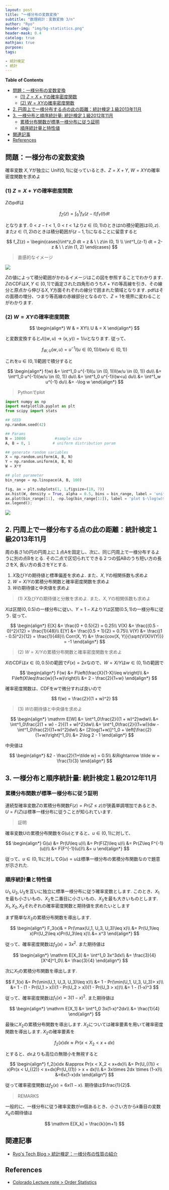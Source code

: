 ```yaml
---
layout: post
title: "一様分布の変数変換"
subtitle: "数理統計：変数変換 3/n"
author: "Ryo"
header-img: "img/bg-statistics.png"
header-mask: 0.4
catelog: true
mathjax: true
purpose: 
tags:

- 統計検定
- 統計
---
```



**Table of Contents**
<!-- START doctoc generated TOC please keep comment here to allow auto update -->
<!-- DON'T EDIT THIS SECTION, INSTEAD RE-RUN doctoc TO UPDATE -->

- [問題：一様分布の変数変換](#%E5%95%8F%E9%A1%8C%E4%B8%80%E6%A7%98%E5%88%86%E5%B8%83%E3%81%AE%E5%A4%89%E6%95%B0%E5%A4%89%E6%8F%9B)
  - [(1) $Z= X + Y$の確率密度関数](#1-z-x--y%E3%81%AE%E7%A2%BA%E7%8E%87%E5%AF%86%E5%BA%A6%E9%96%A2%E6%95%B0)
  - [(2) $W = XY$の確率密度関数](#2-w--xy%E3%81%AE%E7%A2%BA%E7%8E%87%E5%AF%86%E5%BA%A6%E9%96%A2%E6%95%B0)
- [2. 円周上で一様分布する点の此の距離：統計検定１級2013年11月](#2-%E5%86%86%E5%91%A8%E4%B8%8A%E3%81%A7%E4%B8%80%E6%A7%98%E5%88%86%E5%B8%83%E3%81%99%E3%82%8B%E7%82%B9%E3%81%AE%E6%AD%A4%E3%81%AE%E8%B7%9D%E9%9B%A2%E7%B5%B1%E8%A8%88%E6%A4%9C%E5%AE%9A%EF%BC%91%E7%B4%9A2013%E5%B9%B411%E6%9C%88)
- [3. 一様分布と順序統計量: 統計検定１級2012年11月](#3-%E4%B8%80%E6%A7%98%E5%88%86%E5%B8%83%E3%81%A8%E9%A0%86%E5%BA%8F%E7%B5%B1%E8%A8%88%E9%87%8F-%E7%B5%B1%E8%A8%88%E6%A4%9C%E5%AE%9A%EF%BC%91%E7%B4%9A2012%E5%B9%B411%E6%9C%88)
  - [累積分布関数が標準一様分布に従う証明](#%E7%B4%AF%E7%A9%8D%E5%88%86%E5%B8%83%E9%96%A2%E6%95%B0%E3%81%8C%E6%A8%99%E6%BA%96%E4%B8%80%E6%A7%98%E5%88%86%E5%B8%83%E3%81%AB%E5%BE%93%E3%81%86%E8%A8%BC%E6%98%8E)
  - [順序統計量と特性値](#%E9%A0%86%E5%BA%8F%E7%B5%B1%E8%A8%88%E9%87%8F%E3%81%A8%E7%89%B9%E6%80%A7%E5%80%A4)
- [関連記事](#%E9%96%A2%E9%80%A3%E8%A8%98%E4%BA%8B)
- [References](#references)

<!-- END doctoc generated TOC please keep comment here to allow auto update -->

## 問題：一様分布の変数変換

確率変数 $X, Y$が独立に $\text{Unif}(0, 1)$に従っているとき、$Z= X + Y$, $W = XY$の確率密度関数を求めよ

### (1) $Z= X + Y$の確率密度関数

$Z$のpdfは

$$
f_Z(z) = \int^1_0f_X(z-t)f_Y(t)dt
$$

となります. $0<z-t<1$, $0<t<1$より$z\in (0, 1)$のときは$t$の積分範囲は$(0, z)$. また$z\in (1, 2)$のときは積分範囲が$(z-1, 1)$になることに留意すると

$$
f_Z(z) = \begin{cases}\int^z_0 dt = z & \  \ z\in (0, 1) \\ 
\int^1_{z-1} dt = 2-z & \  \ z\in (1, 2) 
\end{cases}
$$

> 直感的なイメージ

<img src="https://github.com/ryonakimageserver/omorikaizuka/blob/master/%E3%83%96%E3%83%AD%E3%82%B0%E7%94%A8/2021-12-25-uniformditribution-01.png?raw=true">

$Z$の値によって積分範囲がかわるイメージはこの図を参照することでわかります. $Z$のCDFは$X, Y \in [0, 1]$で画定された四角形のうち$X + Y$の等高線を引き、その線分と原点から伸びる$X, Y$方面それぞれの線分で囲まれた領域となります. pdfはその面積の増分、つまり等高線の赤線部分となるので、$Z = 1$を境界に変わることがわかります. 


### (2) $W = XY$の確率密度関数

$$
\begin{align*}
W & = XY\\
U & = X
\end{align*}
$$

と変数変換すると$J((w, u)\to (x, y)) = 1/u$となります. 従って、

$$
f_{W, U}(w, u) = u^{-1}I(u \in (0, 1))I(w/u \in (0, 1))
$$

これを$u\in(0,1)$範囲で積分すると

$$
\begin{align*}
f(w) &= \int^1_0 u^{-1}I(u \in (0, 1))I(w/u \in (0, 1)) du\\
&= \int^1_0 u^{-1}I(w/u \in (0, 1)) du\\
&= \int^1_0 u^{-1}I(w<u) du\\
&= \int^1_w u^{-1} du\\
&= -\log w
\end{align*}
$$

> Pythonでplot

```python
import numpy as np
import matplotlib.pyplot as plt
from scipy import stats

## SEED
np.random.seed(42)

## Params
N = 10000             #sample size
A, B = 0, 1          # uniform distribution param

## generate random variables
X = np.random.uniform(A, B, N)
Y = np.random.uniform(A, B, N)
W = X*Y

## plot parameter
bin_range = np.linspace(A, B, 100)

fig, ax = plt.subplots(1, 1,figsize=(10, 7))
ax.hist(W, density = True, alpha = 0.5, bins = bin_range, label = 'uniform variable ratio')
ax.plot(bin_range[1:], -np.log(bin_range[1:]), label = 'plot $-\log(w)$')
ax.legend();
```

<img src="https://github.com/ryonakimageserver/omorikaizuka/blob/master/%E3%83%96%E3%83%AD%E3%82%B0%E7%94%A8/20211225-python-plot.png?raw=true">

## 2. 円周上で一様分布する点の此の距離：統計検定１級2013年11月

周の長さ1の円の円周上に１点Aを固定し、次に、同じ円周上で一様分布するように別の点Bをとる. その二点で区切られてできる２つの弧ABのうち短い方の長さをX, 長い方の長さをYとする.

1. $X$及び$Y$の期待値と標準偏差を求めよ. また、$X, Y$の相関係数も求めよ
2. $W=X/Y$の累積分布関数と確率密度関数を求めよ
3. $W$の期待値と中央値を求めよ

> (1) $X$及び$Y$の期待値と分散を求めよ. また、$X, Y$の相関係数も求めよ


$X$は区間$(0, 0.5)$の一様分布に従い、$Y = 1 - X$より$Y$は区間$(0.5, 1)$の一様分布に従う. 従って、

$$
\begin{align*}
E[X] &= \frac{0 + 0.5}{2} = 0.25\\
V(X) &= \frac{(0.5 - 0)^2}{12} = \frac{1}{48}\\
E[Y] &= \frac{0.5 + 1}{2} = 0.75\\
V(Y) &= \frac{(1 - 0.5)^2}{12} = \frac{1}{48}\\
Corr(X, Y) &= \frac{cov(X, Y)}{\sqrt{V(X)V(Y)}} = -1
\end{align*}
$$

> (2) $W=X/Y$の累積分布関数と確率密度関数を求めよ

$X$のCDFは$x\in (0, 0.5)$の範囲で$F(x) = 2x$なので、$W = X/Y$は$w\in (0, 1)$の範囲で

$$
\begin{align*}
F(w) &= F\left(\frac{X}{1-X}\leq w\right)\\
&= F\left(X\leq\frac{w}{1+w}\right)\\
&= 2 - \frac{2}{1+w}
\end{align*}
$$

確率密度関数は、CDFを$w$で微分すれば良いので

$$
f(w) = \frac{2}{(1 + w)^2}
$$

> (3) $W$の期待値と中央値を求めよ

$$
\begin{align*}
\mathrm E[W] &= \int^1_0\frac{2}{(1 + w)^2}wdw\\
&= \int^1_0\frac{2(1 + w) - 2}{(1 + w)^2}dw\\
&= \int^1_0\frac{2}{(1+w)}dw - \int^1_0\frac{2}{(1+w)^2}dw\\
&= [2\log(1+w)]^1_0 + \left[\frac{2}{1+w}\right]^1_0\\
&= 2\log 2 - 1
\end{align*}
$$

中央値は

$$
\begin{align*}
&2 - \frac{2}{1+\tilde w} = 0.5\\
&\Rightarrow \tilde w = \frac{1}{3}
\end{align*}
$$

## 3. 一様分布と順序統計量: 統計検定１級2012年11月
### 累積分布関数が標準一様分布に従う証明

連続型確率変数$Z$の累積分布関数$F(z) = Pr(Z\leq z)$が狭義単調増加であるとき、$U=F(Z)$は標準一様分布に従うことが知られています.

> 証明

確率変数$U$の累積分布関数を$G(u)$とすると、$u\in (0, 1)$に対して、

$$
\begin{align*}
G(u) &= Pr(U\leq u)\\
&= Pr(F(Z)\leq u)\\
&= Pr(Z\leq F^{-1}(u))\\
&= F(F^{-1}(u))\\
&= u
\end{align*}
$$

従って、$u\in (0, 1)$に対して$G(u)=u$は標準一様分布の累積分布関数なので題意が示された.


### 順序統計量と特性値

$U_1, U_2, U_3$を互いに独立に標準一様分布に従う確率変数とします. このとき、$X_1$を最も小さいもの、$X_2$を二番目に小さいもの、$X_3$を最も大きいものとします.
$X_1, X_2, X_3$それぞれの確率密度関数と期待値を求めたいとします

まず簡単な$X_3$の累積分布関数を導出します.

$$
\begin{align*}
F_3(x)& = Pr(\max(U_1, U_3, U_3)\leq x)\\
&= Pr(U_1\leq x)Pr(U_2\leq x)Pr(U_3\leq x)\\
&= x^3
\end{align*}
$$

従って、確率密度関数は$f_3(x) = 3x^2$. また期待値は

$$
\begin{align*}
\mathrm E[X_3] &= \int^1_0 3x^3dx\\
&= \frac{3}{4}[X^4]^1_0\\
&= \frac{3}{4}
\end{align*}
$$

次に$X_1$の累積分布関数を導出します.

$$
F_1(x) &=  Pr(\min(U_1, U_3, U_3)\leq x)\\
&= 1 - Pr(\min(U_1, U_3, U_3)> x)\\
&= 1 - (1 - Pr(U_1 > x))(1 - Pr(U_2 > x))(1 - Pr(U_3 > x))\\
&= 1 - (1-x)^3
$$

従って、確率密度関数は$f_1(x) = 3(1-x)^2$. また期待値は

$$
\begin{align*}
\mathrm E[X_1] &= \int^1_0 3x(1-x)^2dx\\
&= \frac{1}{4}
\end{align*}
$$

最後に$X_2$の累積分布関数を導出します. $X_2$については確率要素を用いて確率密度関数を導出します.
$X_2$の確率要素を

$$
f_2(x)dx \approx Pr(x < X_2 < x+dx)
$$

とすると、$dx$よりも高位の無限小を無視すると

$$
\begin{align*}
f_2(x)dx &\approx Pr(x < X_2 < x+dx)\\
&= Pr(U_{(1)} < x)Pr(x < U_{(2)} < x+dx)Pr(U_{(1)} > x + dx)\\
&= 3x\times 2dx \times (1-x)\\
&=6x(1-x)dx
\end{align*}
$$

従って確率密度関数は$f_2(x) = 6x(1-x)$. 期待値は$\frac{1}{2}$.

> REMARKS

一般的に、一様分布に従う確率変数が$m$個あるとき、小さい方から$k$番目の変数$X_k$の期待値は

$$
\mathrm E[X_k] = \frac{k}{m+1}
$$


## 関連記事

- [Ryo's Tech Blog > 統計検定：一様分布の性質の紹介](https://ryonakagami.github.io/2021/12/26/uniform-distirbution-tokeikentei/)


## References

- [Colorado Lecture note > Order Statistics](https://www.colorado.edu/amath/sites/default/files/attached-files/order_stats.pdf)
